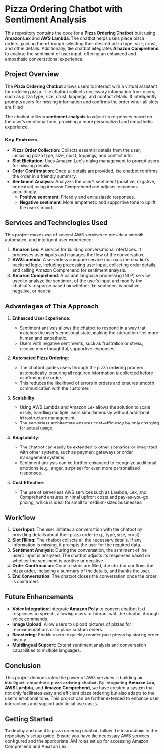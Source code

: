 # Pizza Ordering Chatbot with Sentiment Analysis

This repository contains the code for a **Pizza Ordering Chatbot** built using **Amazon Lex** and **AWS Lambda**. The chatbot helps users place pizza orders, guiding them through selecting their desired pizza type, size, crust, and other details. Additionally, the chatbot integrates **Amazon Comprehend** to analyze the sentiment of user input, offering an enhanced and empathetic conversational experience.

## Project Overview

The **Pizza Ordering Chatbot** allows users to interact with a virtual assistant for ordering pizza. The chatbot collects necessary information from users, such as pizza type, size, crust, toppings, and contact details. It intelligently prompts users for missing information and confirms the order when all slots are filled.

The chatbot utilizes **sentiment analysis** to adjust its responses based on the user's emotional tone, providing a more personalized and empathetic experience.

### Key Features

- **Pizza Order Collection**: Collects essential details from the user, including pizza type, size, crust, toppings, and contact info.
- **Slot Elicitation**: Uses Amazon Lex's dialog management to prompt users for missing details.
- **Order Confirmation**: Once all details are provided, the chatbot confirms the order in a friendly summary.
- **Sentiment Analysis**: Analyzes the user’s sentiment (positive, negative, or neutral) using Amazon Comprehend and adjusts responses accordingly.
  - **Positive sentiment**: Friendly and enthusiastic responses.
  - **Negative sentiment**: More empathetic and supportive tone to uplift the user’s mood.

## Services and Technologies Used

This project makes use of several AWS services to provide a smooth, automated, and intelligent user experience:

1. **Amazon Lex**: A service for building conversational interfaces. It processes user inputs and manages the flow of the conversation.
2. **AWS Lambda**: A serverless compute service that runs the chatbot’s backend logic, including processing user input, collecting order details, and calling Amazon Comprehend for sentiment analysis.
3. **Amazon Comprehend**: A natural language processing (NLP) service used to analyze the sentiment of the user’s input and modify the chatbot's response based on whether the sentiment is positive, negative, or neutral.

## Advantages of This Approach

1. **Enhanced User Experience**:
   - Sentiment analysis allows the chatbot to respond in a way that matches the user's emotional state, making the interaction feel more human and empathetic.
   - Users with negative sentiments, such as frustration or stress, receive more thoughtful, supportive responses.

2. **Automated Pizza Ordering**:
   - The chatbot guides users through the pizza ordering process automatically, ensuring all required information is collected before confirming the order.
   - This reduces the likelihood of errors in orders and ensures smooth communication with the customer.

3. **Scalability**:
   - Using AWS Lambda and Amazon Lex allows the solution to scale easily, handling multiple users simultaneously without additional infrastructure management.
   - The serverless architecture ensures cost-efficiency by only charging for actual usage.

4. **Adaptability**:
   - The chatbot can easily be extended to other scenarios or integrated with other systems, such as payment gateways or order management systems.
   - Sentiment analysis can be further enhanced to recognize additional emotions (e.g., anger, surprise) for even more personalized responses.

5. **Cost-Effective**:
   - The use of serverless AWS services such as Lambda, Lex, and Comprehend ensures minimal upfront costs and pay-as-you-go pricing, which is ideal for small to medium-sized businesses.

## Workflow

1. **User Input**: The user initiates a conversation with the chatbot by providing details about their pizza order (e.g., type, size, crust).
2. **Slot Filling**: The chatbot collects all the necessary details. If any information is missing, it prompts the user for the required data.
3. **Sentiment Analysis**: During the conversation, the sentiment of the user’s input is analyzed. The chatbot adjusts its responses based on whether the sentiment is positive or negative.
4. **Order Confirmation**: Once all slots are filled, the chatbot confirms the pizza order, including a summary of the details, and thanks the user.
5. **End Conversation**: The chatbot closes the conversation once the order is confirmed.

## Future Enhancements

- **Voice Integration**: Integrate **Amazon Polly** to convert chatbot text responses to speech, allowing users to interact with the chatbot through voice commands.
- **Image Upload**: Allow users to upload pictures of pizzas for recommendations or to place custom orders.
- **Reordering**: Enable users to quickly reorder past pizzas by storing order history.
- **Multilingual Support**: Extend sentiment analysis and conversation capabilities to multiple languages.

## Conclusion

This project demonstrates the power of AWS services in building an intelligent, empathetic pizza ordering chatbot. By integrating **Amazon Lex**, **AWS Lambda**, and **Amazon Comprehend**, we have created a system that not only facilitates easy and efficient pizza ordering but also adapts to the user’s emotional tone. This project can be further extended to enhance user interactions and support additional use cases.

## Getting Started

To deploy and use this pizza ordering chatbot, follow the instructions in the repository's setup guide. Ensure you have the necessary AWS services configured and the appropriate IAM roles set up for accessing Amazon Comprehend and Amazon Lex.
